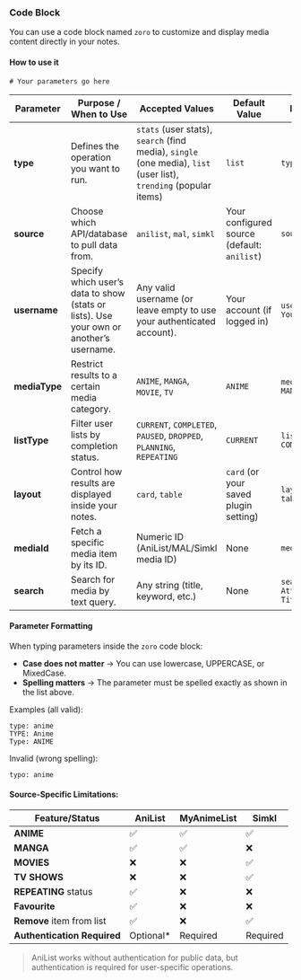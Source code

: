 ### Code Block

You can use a code block named `zoro` to customize and display media content directly in your notes.  
#### How to use it  
```zoro
# Your parameters go here
```

| Parameter     | Purpose / When to Use                                                                 | Accepted Values                                                                 | Default Value                           | Example                    |
| ------------- | -------------------------------------------------------------------------------------- | ------------------------------------------------------------------------------- | --------------------------------------- | -------------------------- |
| **type**      | Defines the operation you want to run.                                                 | `stats` (user stats), `search` (find media), `single` (one media), `list` (user list), `trending` (popular items) | `list`                                  | `type: stats`              |
| **source**    | Choose which API/database to pull data from.                                           | `anilist`, `mal`, `simkl`                                                       | Your configured source (default: `anilist`) | `source: mal`              |
| **username**  | Specify which user’s data to show (stats or lists). Use your own or another’s username. | Any valid username (or leave empty to use your authenticated account).           | Your account (if logged in)             | `username: YourUsername`   |
| **mediaType** | Restrict results to a certain media category.                                          | `ANIME`, `MANGA`, `MOVIE`, `TV`                                                 | `ANIME`                                 | `mediaType: MANGA`         |
| **listType**  | Filter user lists by completion status.                                                | `CURRENT`, `COMPLETED`, `PAUSED`, `DROPPED`, `PLANNING`, `REPEATING`     | `CURRENT`                               | `listType: COMPLETED`      |
| **layout**    | Control how results are displayed inside your notes.                                   | `card`, `table`                                                                 | `card` (or your saved plugin setting)   | `layout: table`            |
| **mediaId**   | Fetch a specific media item by its ID.                                                 | Numeric ID (AniList/MAL/Simkl media ID)                                         | None                                    | `mediaId: 21`              |
| **search**    | Search for media by text query.                                                        | Any string (title, keyword, etc.)                                               | None                                    | `search: Attack on Titan`  |

#### Parameter Formatting  

When typing parameters inside the `zoro` code block:  
- **Case does not matter** → You can use lowercase, UPPERCASE, or MixedCase.  
- **Spelling matters** → The parameter must be spelled exactly as shown in the list above.

Examples (all valid):  
```zoro
type: anime
TYPE: Anime
Type: ANIME
```

Invalid (wrong spelling):
```zoro
typo: anime
```

#### **Source-Specific Limitations:**

| Feature/Status              | AniList   | MyAnimeList | Simkl    |
| --------------------------- | --------- | ----------- | -------- |
| **ANIME**                   | ✅         | ✅           | ✅        |
| **MANGA**                   | ✅         | ✅           | ❌        |
| **MOVIES**                  | ❌         | ❌           | ✅        |
| **TV SHOWS**                | ❌         | ❌           | ✅        |
| **REPEATING** status        | ✅         | ❌           | ❌        |
| **Favourite**               | ✅         | ❌           | ❌        |
| **Remove** item from list   | ✅         | ❌           | ✅        |
| **Authentication Required** | Optional* | Required    | Required |

> AniList works without authentication for public data, but authentication is required for user-specific operations.

